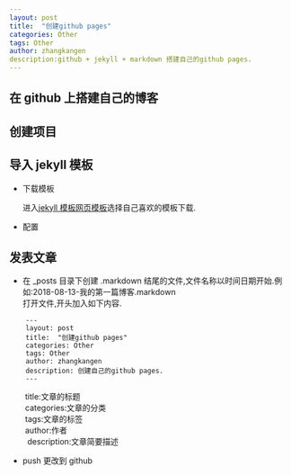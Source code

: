 ```yaml
---
layout: post
title:  "创建github pages"
categories: Other
tags: Other
author: zhangkangen
description:github + jekyll + markdown 搭建自己的github pages.
---
```


在 github 上搭建自己的博客
--

创建项目
---

导入 jekyll 模板
---
* 下载模板
    
    进入[jekyll 模板网页模板](http://jekyllthemes.org/)选择自己喜欢的模板下载.<br>
    
* 配置

发表文章
---
* 在 _posts 目录下创建 .markdown 结尾的文件,文件名称以时间日期开始.例如:2018-08-13-我的第一篇博客.markdown <br>
   打开文件,开头加入如下内容. 
```
    ---
    layout: post
    title:  "创建github pages"
    categories: Other
    tags: Other
    author: zhangkangen
    description: 创建自己的github pages.
    ---
``` 
&ensp;&ensp;&ensp;&ensp;title:文章的标题 <br>
&ensp;&ensp;&ensp;&ensp;categories:文章的分类<br>
&ensp;&ensp;&ensp;&ensp;tags:文章的标签<br>
&ensp;&ensp;&ensp;&ensp;author:作者<br>
&ensp;&ensp;&ensp;&ensp; description:文章简要描述<br>

* push 更改到 github
